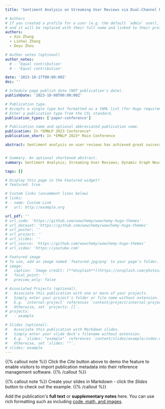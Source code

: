 ```yaml
---
title: 'Sentiment Analysis on Streaming User Reviews via Dual-Channel Dynamic Graph Neural Network'

# Authors
# If you created a profile for a user (e.g. the default `admin` user), write the username (folder name) here
# and it will be replaced with their full name and linked to their profile.
authors:
  - Xin Zhang
  - Linhai Zhang
  - Deyu Zhou

# Author notes (optional)
author_notes:
  # - 'Equal contribution'
  # - 'Equal contribution'

date: '2023-10-27T00:00:00Z'
doi: ''

# Schedule page publish date (NOT publication's date).
publishDate: '2023-10-08T00:00:00Z'

# Publication type.
# Accepts a single type but formatted as a YAML list (for Hugo requirements).
# Enter a publication type from the CSL standard.
publication_types: ['paper-conference']

# Publication name and optional abbreviated publication name.
publication: In *EMNLP 2023 Conference*
publication_short: In *EMNLP 2023* Main Conference

abstract: Sentiment analysis on user reviews has achieved great success thanks to the rapid growth of deep learning techniques. The large number of online streaming reviews also provides the opportunity to model temporal dynamics for users and products on the timeline. However, existing methods model users and products in the real world based on a static assumption and neglect their time-varying characteristics. In this paper, we present DC-DGNN, a dual-channel framework based on a dynamic graph neural network (DGNN) that models temporal user and product dynamics for sentiment analysis. Specifically, a dual-channel text encoder is employed to extract current local and global contexts from review documents for users and products. Moreover, user review streams are integrated into the dynamic graph neural network by treating users and products as nodes and reviews as new edges. Node representations are dynamically updated along with the evolution of the dynamic graph and used for the final score prediction. Experimental results on five real-world datasets demonstrate the superiority of the proposed method.


# Summary. An optional shortened abstract.
summary: Sentiment Analysis; Streaming User Reviews; Dynamic Graph Neural Network; Online Review Websites

tags: []

# Display this page in the Featured widget?
# featured: true

# Custom links (uncomment lines below)
# links:
# - name: Custom Link
#   url: http://example.org

url_pdf: ''
# url_code: 'https://github.com/wowchemy/wowchemy-hugo-themes'
# url_dataset: 'https://github.com/wowchemy/wowchemy-hugo-themes'
# url_poster: ''
# url_project: ''
# url_slides: ''
# url_source: 'https://github.com/wowchemy/wowchemy-hugo-themes'
# url_video: 'https://youtube.com'

# Featured image
# To use, add an image named `featured.jpg/png` to your page's folder.
# image:
#   caption: 'Image credit: [**Unsplash**](https://unsplash.com/photos/pLCdAaMFLTE)'
#   focal_point: ''
#   preview_only: false

# Associated Projects (optional).
#   Associate this publication with one or more of your projects.
#   Simply enter your project's folder or file name without extension.
#   E.g. `internal-project` references `content/project/internal-project/index.md`.
#   Otherwise, set `projects: []`.
# projects:
#   - example

# Slides (optional).
#   Associate this publication with Markdown slides.
#   Simply enter your slide deck's filename without extension.
#   E.g. `slides: "example"` references `content/slides/example/index.md`.
#   Otherwise, set `slides: ""`.
# slides: example
---
```


{{% callout note %}}
Click the _Cite_ button above to demo the feature to enable visitors to import publication metadata into their reference management software.
{{% /callout %}}

{{% callout note %}}
Create your slides in Markdown - click the _Slides_ button to check out the example.
{{% /callout %}}

Add the publication's **full text** or **supplementary notes** here. You can use rich formatting such as including [code, math, and images](https://wowchemy.com/docs/content/writing-markdown-latex/).

